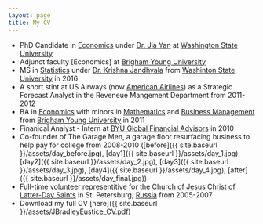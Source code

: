 ```yaml
---
layout: page
title: My CV
---
```


* PhD Candidate in [Economics](http://ses.wsu.edu) under [Dr. Jia Yan](https://people.ses.wsu.edu/yan/) at [Washington State University](https://wsu.edu)
* Adjunct faculty [Economics] at [Brigham Young University](https://www.byu.edu)
* MS in [Statistics](http://www.math.wsu.edu) under [Dr. Krishna Jandhyala](http://www.math.wsu.edu/faculty/jand/welcome.php) from [Washinton State University](https://wsu.edu) in 2016
* A short stint at US Airways (now [American Airlines](https://www.aa.com/)) as a Strategic Forecast Analyst in the Reveneue Mangement Department from 2011-2012
* BA in [Economics](https://economics.byu.edu) with minors in [Mathematics](https://math.byu.edu) and [Business Management](https://marriottschool.byu.edu) from [Brigham Young University](https://www.byu.edu) in 2011
* Finanical Analyst - Intern at [BYU Global Financial Advisors](https://www.linkedin.com/company/byu-global-financial-advisors/) in 2010
* Co-founder of The Garage Men, a garage floor resurfacing business to help pay for college from 2008-2010 ([before]({{ site.baseurl }}/assets/day_before.jpg), [day1]({{ site.baseurl }}/assets/day_1.jpg), [day2]({{ site.baseurl }}/assets/day_2.jpg), [day3]({{ site.baseurl }}/assets/day_3.jpg), [day4]({{ site.baseurl }}/assets/day_4.jpg), [after]({{ site.baseurl }}/assets/day_final.jpg))
* Full-time volunteer representitive for the [Church of Jesus Christ of Latter-Day Saints](https://www.lds.org/?lang=eng) in St. Petersburg, [Russia](http://www.lds.ru) from 2005-2007
* Download my full CV [here]({{ site.baseurl }}/assets/JBradleyEustice_CV.pdf)
